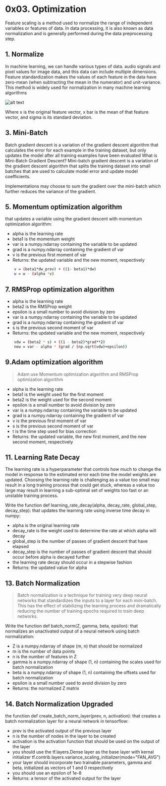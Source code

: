  # 0x03. Optimization
 
Feature scaling is a method used to normalize the range of independent variables or features of data. In data processing, it is also known as data normalization and is generally performed during the data preprocessing step.

## 1. Normalize
In machine learning, we can handle various types of data. audio signals and pixel values for image data, and this data can include multiple dimensions. Feature standardization makes the values of each feature in the data have zero-mean (when subtracting the mean in the numerator) and unit-variance. This method is widely used for normalization in many machine learning algorithms

![alt text](https://wikimedia.org/api/rest_v1/media/math/render/svg/b0aa2e7d203db1526c577192f2d9102b718eafd5)

Where x is the original feature vector, x bar  is the mean of that feature vector, and sigma  is its standard deviation.

## 3. Mini-Batch
Batch gradient descent is a variation of the gradient descent algorithm that calculates the error for each example in the training dataset, but only updates the model after all training examples have been evaluated
What is Mini-Batch Gradient Descent?
Mini-batch gradient descent is a variation of the gradient descent algorithm that splits the training dataset into small batches that are used to calculate model error and update model coefficients.

Implementations may choose to sum the gradient over the mini-batch which further reduces the variance of the gradient.
## 5. Momentum optimization algorithm
that updates a variable using the gradient descent with momentum optimization algorithm:

* alpha is the learning rate
* beta1 is the momentum weight
* var is a numpy.ndarray containing the variable to be updated
* grad is a numpy.ndarray containing the gradient of var
* v is the previous first moment of var
* Returns: the updated variable and the new moment, respectively

```sh
    v = (beta1*dw_prev) + ((1- beta1)*dw)
    w = w - (alpha *v)
```
## 7. RMSProp optimization algorithm
* alpha is the learning rate
* beta2 is the RMSProp weight
* epsilon is a small number to avoid division by zero
* var is a numpy.ndarray containing the variable to be updated
* grad is a numpy.ndarray containing the gradient of var
* s is the previous second moment of var
* Returns: the updated variable and the new moment, respectively
```sh
    vdw = (beta2 * s) + ((1 - beta2)*grad**2)
    new = var - alpha * (grad / (np.sqrt(vdw)+epsilon))
```
## 9.Adam optimization algorithm
>Adam use  Momentum optimization algorithm and  RMSProp optimization algorithm

* alpha is the learning rate
* beta1 is the weight used for the first moment
* beta2 is the weight used for the second moment
* epsilon is a small number to avoid division by zero
* var is a numpy.ndarray containing the variable to be updated
* grad is a numpy.ndarray containing the gradient of var
* v is the previous first moment of var
* s is the previous second moment of var
* t is the time step used for bias correction
* Returns: the updated variable, the new first moment, and the new second moment, respectively
## 11. Learning Rate Decay  
The learning rate is a hyperparameter that controls how much to change the model in response to the estimated error each time the model weights are updated. Choosing the learning rate is challenging as a value too small may result in a long training process that could get stuck, whereas a value too large may result in learning a sub-optimal set of weights too fast or an unstable training process.

Write the function def learning_rate_decay(alpha, decay_rate, global_step, decay_step): that updates the learning rate using inverse time decay in numpy:

* alpha is the original learning rate
* decay_rate is the weight used to determine the rate at which alpha will decay
* global_step is the number of passes of gradient descent that have elapsed
* decay_step is the number of passes of gradient descent that should occur before  alpha is decayed further
* the learning rate decay should occur in a stepwise fashion
* Returns: the updated value for alpha

## 13. Batch Normalization
>Batch normalization is a technique for training very deep neural networks that 
>standardizes the inputs to a layer for each mini-batch. This has the effect of 
>stabilizing the learning process and dramatically reducing the number of training 
>epochs required to train deep networks.

Write the function def batch_norm(Z, gamma, beta, epsilon): that normalizes an unactivated output of a neural network using batch normalization:

* Z is a numpy.ndarray of shape (m, n) that should be normalized
* m is the number of data points
* n is the number of features in Z
* gamma is a numpy.ndarray of shape (1, n) containing the scales used for batch normalization
* beta is a numpy.ndarray of shape (1, n) containing the offsets used for batch normalization
* epsilon is a small number used to avoid division by zero
* Returns: the normalized Z matrix

## 14. Batch Normalization Upgraded

the function def create_batch_norm_layer(prev, n, activation): that creates a batch normalization layer for a neural network in tensorflow:

* prev is the activated output of the previous layer
* n is the number of nodes in the layer to be created
* activation is the activation function that should be used on the output of the layer
* you should use the tf.layers.Dense layer as the base layer with kernal initializer tf.contrib.layers.variance_scaling_initializer(mode="FAN_AVG")
* your layer should incorporate two trainable parameters, gamma and beta, initialized as vectors of 1 and 0 respectively
* you should use an epsilon of 1e-8
* Returns: a tensor of the activated output for the layer